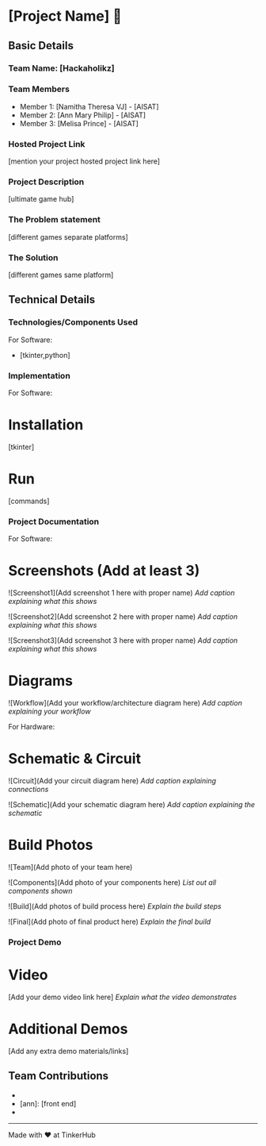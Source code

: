 # [Project Name] 🎯


## Basic Details
### Team Name: [Hackaholikz]


### Team Members
- Member 1: [Namitha Theresa VJ] - [AISAT]
- Member 2: [Ann Mary Philip] - [AISAT]
- Member 3: [Melisa Prince] - [AISAT]

### Hosted Project Link
[mention your project hosted project link here]

### Project Description
[ultimate game hub]

### The Problem statement
[different games separate platforms]

### The Solution
[different games same platform]

## Technical Details
### Technologies/Components Used
For Software:
- [tkinter,python]





### Implementation
For Software:
# Installation
[tkinter]

# Run
[commands]

### Project Documentation
For Software:

# Screenshots (Add at least 3)
![Screenshot1](Add screenshot 1 here with proper name)
*Add caption explaining what this shows*

![Screenshot2](Add screenshot 2 here with proper name)
*Add caption explaining what this shows*

![Screenshot3](Add screenshot 3 here with proper name)
*Add caption explaining what this shows*

# Diagrams
![Workflow](Add your workflow/architecture diagram here)
*Add caption explaining your workflow*

For Hardware:

# Schematic & Circuit
![Circuit](Add your circuit diagram here)
*Add caption explaining connections*

![Schematic](Add your schematic diagram here)
*Add caption explaining the schematic*

# Build Photos
![Team](Add photo of your team here)


![Components](Add photo of your components here)
*List out all components shown*

![Build](Add photos of build process here)
*Explain the build steps*

![Final](Add photo of final product here)
*Explain the final build*

### Project Demo
# Video
[Add your demo video link here]
*Explain what the video demonstrates*

# Additional Demos
[Add any extra demo materials/links]

## Team Contributions
- [namitha]: [design]
- [ann]: [front end]
- [melisa]: [backend]

---
Made with ❤️ at TinkerHub
